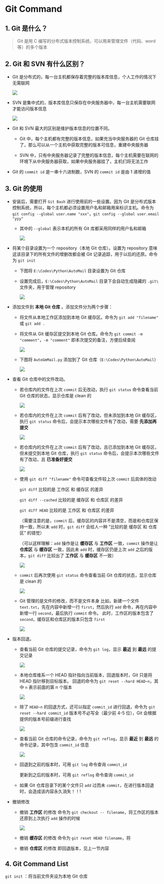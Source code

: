 # Git Command

## 1. Git 是什么？

> Git 是用 C 编写的分布式版本控制系统，可以用来管理文件（代码、word等）的多个版本

## 2. Git 和 SVN 有什么区别？
* Git 是分布式的，每一台主机都保存着完整的版本库信息，个人工作的情况下无需联网

    ![](Assets/Images/2019-03-22-14-51-29.png)
* SVN 是集中式的，版本库信息只保存在中央服务器中，每一台主机需要联网才能访问版本信息

    ![](Assets/Images/2019-03-22-14-52-02.png)

* Git 和 SVN 最大的区别是维护版本信息的位置不同。
    * Git 中，每个主机都有完整的版本信息，如果充当中央服务器的 Git 仓库挂了，那么可以从一个主机中获取完整的版本可信息，重建中央服务器
    
    * SVN 中，只有中央服务器记录了完整的版本信息，每个主机需要在联网的环境下从中央服务器获取，如果中央服务器挂了，主机们将无法工作

* Git 的 `commit id` 是一串十六进制数，SVN 的 `commit id` 是由 1 递增的值

## 3. Git 的使用

* 安装后，需要打开 `Git Bash` 进行使用前的一些设置。因为 Git 是分布式版本控制系统，所以，每个主机都必须设置用户名和邮箱用来标识主机。命令为 `git config --global user.name "xxx"`，`git config --global user.email "yyy"`
    * 其中的 `--global` 表示本机的所有 Git 库都采用同样的用户名和邮箱

        ![](Assets/Images/2019-03-22-14-57-42.png)

* 将某个目录设置为一个 repository（本地 Git 仓库）。设置为 repository 意味这该目录下的所有文件的增删改都会被 Git 记录追踪，用于以后的还原。命令为 `git init`
    * 下图将 `E:\Codes\Python\AutoMail` 目录设置为 Git 仓库
    * 设置完成后，`E:\Codes\Python\AutoMail` 目录下会自动生成隐藏的 `.git\` 文件夹，用于管理 repository

        ![](Assets/Images/2019-03-22-14-59-01.png)


* 添加文件到 **本地 Git 仓库** 。添加文件分为两个步骤：
    * 将文件从本地工作区添加到本地 Git 缓存区。命令为  `git add "filename"` 或 `git add .`
    * 将文件从 Git 缓存区提交到本地 Git 仓库。命令为  `git commit -m "comment"`，`-m "comment"` 即本次提交的备注，方便后续查阅

        ![](Assets/Images/2019-03-22-15-01-31.png)


    * 下图将 `AutoGmMail.py` 添加到了 Git 仓库（`E:\Codes\Python\AutoMail`）

        ![](Assets/Images/2019-03-22-15-02-05.png)

* 查看 Git 仓库中的文件改动。
    * 若仓库内的文件在上次 `commit` 后无改动，执行 `git status` 命令查看当前 Git 仓库的状态，显示仓库是 clean 的

        ![](Assets/Images/2019-03-22-15-04-39.png)

    * 若仓库内的文件在上次 `commit` 后有了改动，但未添加到本地 Git 缓存区，执行 `git status` 命令后，会提示本次哪些文件有了改动，需要 **先添加再提交**

        ![](Assets/Images/2019-03-22-15-05-30.png)
        
    * 若仓库内的文件在上次 `commit` 后有了改动，且已添加到本地 Git 缓存区，但未提交到本地 Git 仓库，执行 `git status` 命令后，会提示本次哪些文件有了改动，且 **已准备好提交**

        ![](Assets/Images/2019-03-22-15-06-46.png)

    * 使用 `git diff "filename"` 命令可查看文件较上次 `commit` 后具体的改动
        
        `git diff` 比较的是 工作区 和 缓存区 的差异

        `git diff --cached` 比较的是 缓存区 和 仓库区 的差异

        `git diff HEAD` 比较的是 工作区 和 仓库区 的差异

        （需要注意的是，`commit` 后，缓存区的内容并不是清空，而是和仓库区保持一致，所以未 `add` 时，`git diff` 会给人一种 “比较的是 缓存区 和 仓库区” 的错觉）

        （可以这样理解：`add` 操作是让 **缓存区** 与 **工作区** 一致，`commit` 操作是让 **仓库区** 与 **缓存区** 一致，因此未 `add` 时，缓存区仍是上次 `add` 之后的版本，`git diff` 比较出了 **工作区** 与 **缓存区** 不一致）

        ![](Assets/Images/2019-03-22-15-24-25.png)
    
    * `commit` 后再次使用 `git status` 命令查看当前 Git 仓库的状态，显示仓库是 clean 的

        ![](Assets/Images/2019-03-22-15-25-48.png)
         
    * Git 管理的是文件的修改，而不是文件本身
        比如，新建一个文件 `text.txt`，先在内容中新增一行 `first`，然后执行 `add` 命令，再在内容中新增一行 `second`，最后执行 `commit` 命令。
        此时，工作区的版本包含了 `second`，缓存区和仓库区的版本只包含 `first`
         
        ![](Assets/Images/2019-03-22-15-29-20.png)
         
* 版本回退。
    * 查看当前 Git 仓库的提交记录，命令为 `git log`，显示 **最近** 到 **最远** 的提交记录

        ![](Assets/Images/2019-03-22-15-32-55.png)
        
    * 本地仓库维系一个 HEAD 指针指向当前版本，回退版本时，Git 只是将 HEAD 指针移到目标版本。
        回退的命令为 `git reset --hard HEAD~n`，其中 `n` 表示前面的第 n 个版本
        
        ![](Assets/Images/2019-03-22-15-33-34.png)
        
    * 除了 `HEAD~n` 的回退方式，还可以指定 `commit_id` 进行回退，命令为 `git reset --hard commit_id`
        版本号不必写全（最少前 4-5 位），Git 会根据提供的版本号前缀进行查找
        
        ![](Assets/Images/2019-03-22-15-34-15.png)
        
    * 查看当前 Git 仓库的命令记录，命令为 `git reflog`，显示 **最近** 到 **最远** 的命令记录，其中包含 `commit_id` 信息

        ![](Assets/Images/2019-03-22-15-35-12.png)
         
    * 回退到之前的版本时，可用 `git log` 命令查询 `commit_id`

        更新到之后的版本时，可用 `git reflog` 命令查询 `commit_id`
        
    * 如果 Git 仓库目录下的某个文件只 `add` 过而未 `commit`，在进行版本回退时，会造成该内容永久消失！！!


* 撤销修改
    * 撤销 **工作区** 的修改
        命令为 `git checkout -- filename`，将工作区的版本还原到上次执行 `add` 操作的时候

        ![](Assets/Images/2019-03-22-15-37-12.png)


    * 撤销 **缓存区** 的修改
        命令为 `git reset HEAD filename`，将
    
    * 撤销 **仓库区** 的修改
        即回退版本，见上一节内容


## 4. Git Command List

`git init` ：将当前文件夹设为本地 Git 仓库